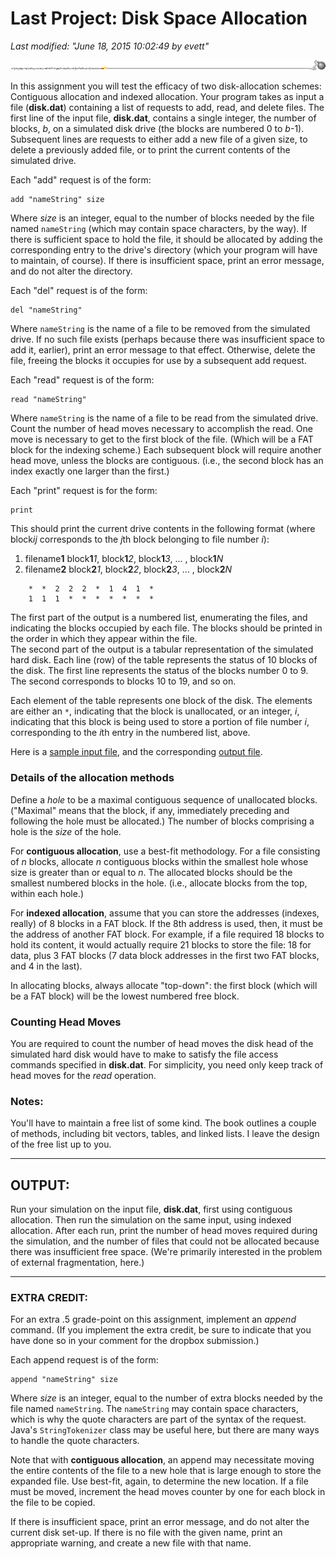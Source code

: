 # Last Project: Disk Space Allocation

*Last modified: "June 18, 2015 10:02:49 by evett"*

![image][1]

In this assignment you will test the efficacy of two disk-allocation schemes: Contiguous allocation and indexed allocation.  Your program takes as input a file (**disk.dat**) containing a list of requests to add, read, and delete files.  The first line of the input file, **disk.dat**, contains a single integer, the number of blocks, *b*, on a simulated disk drive (the blocks are numbered 0 to *b*-1).  Subsequent lines are requests to either add a new file of a given size, to delete a previously added file, or to print the current contents of the simulated drive.

Each "add" request is of the form: 

    add "nameString" size
    
Where *size* is an integer, equal to the number of blocks needed by the file named `nameString` (which may contain space characters, by the way).  If there is sufficient space to hold the file, it should be allocated by adding the corresponding entry to the drive's directory (which your program will have to maintain, of course).  If there is insufficient space, print an error message, and do not alter the directory.

Each "del" request is of the form: 

    del "nameString"

Where `nameString` is the name of a file to be removed from the simulated drive.  If no such file exists (perhaps because there was insufficient space to add it, earlier), print an error message to that effect.  Otherwise, delete the file, freeing the blocks it occupies for use by a subsequent add request.

Each "read" request is of the form:

    read "nameString"

Where `nameString` is the name of a file to be read from the simulated drive. Count the number of head moves necessary to accomplish the read. One move is necessary to get to the first block of the file. (Which will be a FAT block for the indexing scheme.) Each subsequent block will require another head move, unless the blocks are contiguous. (i.e., the second block has an index exactly one larger than the first.)

Each "print" request is for the form:

    print

This should print the current drive contents in the following format (where block*ij* corresponds to the *j*th block belonging to file number *i*):

1. filename**1** block**1***1*, block**1***2*, block**1***3*, ... , block**1***N* 
2. filename**2** block**2***1*, block**2***2*, block**2***3*, ... , block**2***N* 

```
    *  *  2  2  2  *  1  4  1  *
    1  1  1  *  *  *  *  *  *  *
```
    
The first part of the output is a numbered list, enumerating the files, and indicating the blocks occupied by each file.  The blocks should be printed in the order in which they appear within the file.  
The second part of the output is a tabular representation of the simulated hard disk. Each line (row) of the table represents the status of 10 blocks of the disk. The first line represents the status of the blocks number 0 to 9. The second corresponds to blocks 10 to 19, and so on.

Each element of the table represents one block of the disk. The elements are either an `*`, indicating that the block is unallocated, or an integer, *i*, indicating that this block is being used to store a portion of file number *i*, corresponding to the *i*th entry in the numbered list, above.

Here is a [sample input file][2], and the corresponding [output file][3].

### Details of the allocation methods

Define a *hole* to be a maximal contiguous sequence of unallocated blocks. ("Maximal" means that the block, if any, immediately preceding and following the hole must be allocated.) The number of blocks comprising a hole is the *size* of the hole.

For **contiguous allocation**, use a best-fit methodology. For a file consisting of *n* blocks, allocate *n* contiguous blocks within the smallest hole whose size is greater than or equal to *n*. The allocated blocks should be the smallest numbered blocks in the hole. (i.e., allocate blocks from the top, within each hole.)

For **indexed allocation**, assume that you can store the addresses (indexes, really) of 8 blocks in a FAT block. If the 8th address is used, then, it must be the address of another FAT block. For example, if a file required 18 blocks to hold its content, it would actually require 21 blocks to store the file: 18 for data, plus 3 FAT blocks (7 data block addresses in the first two FAT blocks, and 4 in the last).

In allocating blocks, always allocate "top-down": the first block (which will be a FAT block) will be the lowest numbered free block.

### Counting Head Moves

You are required to count the number of head moves the disk head of the simulated hard disk would have to make to satisfy the file access commands specified in **disk.dat**. For simplicity, you need only keep track of head moves for the *read* operation.

### Notes:

You'll have to maintain a free list of some kind. The book outlines a couple of methods, including bit vectors, tables, and linked lists. I leave the design of the free list up to you.

<hr />

## OUTPUT:

Run your simulation on the input file, **disk.dat**, first using contiguous allocation. Then run the simulation on the same input, using indexed allocation. After each run, print the number of head moves required during the simulation, and the number of files that could not be allocated because there was insufficient free space. (We're primarily interested in the problem of external fragmentation, here.)

<hr />

### EXTRA CREDIT:

For an extra .5 grade-point on this assignment, implement an *append* command. (If you implement the extra credit, be sure to indicate that you have done so in your comment for the dropbox submission.) 

Each append request is of the form:

    append "nameString" size
    
Where *size* is an integer, equal to the number of extra blocks needed by the file named `nameString`. The `nameString` may contain space characters, which is why the quote characters are part of the syntax of the request. Java's `StringTokenizer` class may be useful here, but there are many ways to handle the quote characters.

Note that with **contiguous allocation**, an append may necessitate moving the entire contents of the file to a new hole that is large enough to store the expanded file. Use best-fit, again, to determine the new location. If a file must be moved, increment the head moves counter by one for each block in the file to be copied.

If there is insufficient space, print an error message, and do not alter the current disk set-up. If there is no file with the given name, print an appropriate warning, and create a new file with that name.

[1]: src/project_6.gif
[2]: src/sampleInput-diskAlloc.dat
[3]: src/sampleOutput-diskAlloc.txt